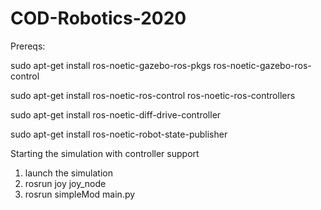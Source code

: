 # COD-Robotics-2020

Prereqs:

sudo apt-get install ros-noetic-gazebo-ros-pkgs ros-noetic-gazebo-ros-control

sudo apt-get install ros-noetic-ros-control ros-noetic-ros-controllers

sudo apt-get install ros-noetic-diff-drive-controller

sudo apt-get install ros-noetic-robot-state-publisher

Starting the simulation with controller support

1. launch the simulation
2. rosrun joy joy_node
3. rosrun simpleMod main.py
